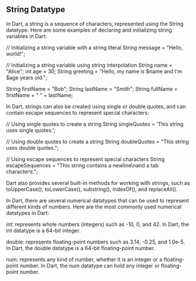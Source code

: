 ## String Datatype

In Dart, a string is a sequence of characters, represented using the String datatype. Here are some examples of declaring and initializing string variables in Dart:

// Initializing a string variable with a string literal
String message = "Hello, world!";

// Initializing a string variable using string interpolation
String name = "Alice";
int age = 30;
String greeting = "Hello, my name is $name and I'm $age years old."; 



String firstName = "Bob";
String lastName = "Smith";
String fullName = firstName + " " + lastName; 

In Dart, strings can also be created using single or double quotes, and can contain escape sequences to represent special characters:

// Using single quotes to create a string
String singleQuotes = 'This string uses single quotes.';

// Using double quotes to create a string
String doubleQuotes = "This string uses double quotes.";

// Using escape sequences to represent special characters
String escapeSequences = "This string contains a newline\nand a tab character\t.";

Dart also provides several built-in methods for working with strings, such as toUpperCase(), toLowerCase(), substring(), indexOf(), and replaceAll().

In Dart, there are several numerical datatypes that can be used to represent different kinds of numbers. Here are the most commonly used numerical datatypes in Dart:

int: represents whole numbers (integers) such as -10, 0, and 42. In Dart, the int datatype is a 64-bit integer.

double: represents floating-point numbers such as 3.14, -0.25, and 1.0e-5. In Dart, the double datatype is a 64-bit floating-point number.

num: represents any kind of number, whether it is an integer or a floating-point number. In Dart, the num datatype can hold any integer or floating-point number.

